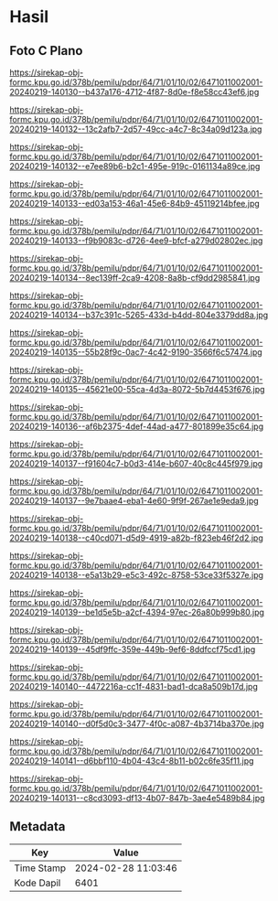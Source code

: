 # Hasil

## Foto C Plano

https://sirekap-obj-formc.kpu.go.id/378b/pemilu/pdpr/64/71/01/10/02/6471011002001-20240219-140130--b437a176-4712-4f87-8d0e-f8e58cc43ef6.jpg

https://sirekap-obj-formc.kpu.go.id/378b/pemilu/pdpr/64/71/01/10/02/6471011002001-20240219-140132--13c2afb7-2d57-49cc-a4c7-8c34a09d123a.jpg

https://sirekap-obj-formc.kpu.go.id/378b/pemilu/pdpr/64/71/01/10/02/6471011002001-20240219-140132--e7ee89b6-b2c1-495e-919c-0161134a89ce.jpg

https://sirekap-obj-formc.kpu.go.id/378b/pemilu/pdpr/64/71/01/10/02/6471011002001-20240219-140133--ed03a153-46a1-45e6-84b9-45119214bfee.jpg

https://sirekap-obj-formc.kpu.go.id/378b/pemilu/pdpr/64/71/01/10/02/6471011002001-20240219-140133--f9b9083c-d726-4ee9-bfcf-a279d02802ec.jpg

https://sirekap-obj-formc.kpu.go.id/378b/pemilu/pdpr/64/71/01/10/02/6471011002001-20240219-140134--8ec139ff-2ca9-4208-8a8b-cf9dd2985841.jpg

https://sirekap-obj-formc.kpu.go.id/378b/pemilu/pdpr/64/71/01/10/02/6471011002001-20240219-140134--b37c391c-5265-433d-b4dd-804e3379dd8a.jpg

https://sirekap-obj-formc.kpu.go.id/378b/pemilu/pdpr/64/71/01/10/02/6471011002001-20240219-140135--55b28f9c-0ac7-4c42-9190-3566f6c57474.jpg

https://sirekap-obj-formc.kpu.go.id/378b/pemilu/pdpr/64/71/01/10/02/6471011002001-20240219-140135--45621e00-55ca-4d3a-8072-5b7d4453f676.jpg

https://sirekap-obj-formc.kpu.go.id/378b/pemilu/pdpr/64/71/01/10/02/6471011002001-20240219-140136--af6b2375-4def-44ad-a477-801899e35c64.jpg

https://sirekap-obj-formc.kpu.go.id/378b/pemilu/pdpr/64/71/01/10/02/6471011002001-20240219-140137--f91604c7-b0d3-414e-b607-40c8c445f979.jpg

https://sirekap-obj-formc.kpu.go.id/378b/pemilu/pdpr/64/71/01/10/02/6471011002001-20240219-140137--9e7baae4-eba1-4e60-9f9f-267ae1e9eda9.jpg

https://sirekap-obj-formc.kpu.go.id/378b/pemilu/pdpr/64/71/01/10/02/6471011002001-20240219-140138--c40cd071-d5d9-4919-a82b-f823eb46f2d2.jpg

https://sirekap-obj-formc.kpu.go.id/378b/pemilu/pdpr/64/71/01/10/02/6471011002001-20240219-140138--e5a13b29-e5c3-492c-8758-53ce33f5327e.jpg

https://sirekap-obj-formc.kpu.go.id/378b/pemilu/pdpr/64/71/01/10/02/6471011002001-20240219-140139--be1d5e5b-a2cf-4394-97ec-26a80b999b80.jpg

https://sirekap-obj-formc.kpu.go.id/378b/pemilu/pdpr/64/71/01/10/02/6471011002001-20240219-140139--45df9ffc-359e-449b-9ef6-8ddfccf75cd1.jpg

https://sirekap-obj-formc.kpu.go.id/378b/pemilu/pdpr/64/71/01/10/02/6471011002001-20240219-140140--4472216a-cc1f-4831-bad1-dca8a509b17d.jpg

https://sirekap-obj-formc.kpu.go.id/378b/pemilu/pdpr/64/71/01/10/02/6471011002001-20240219-140140--d0f5d0c3-3477-4f0c-a087-4b3714ba370e.jpg

https://sirekap-obj-formc.kpu.go.id/378b/pemilu/pdpr/64/71/01/10/02/6471011002001-20240219-140141--d6bbf110-4b04-43c4-8b11-b02c6fe35f11.jpg

https://sirekap-obj-formc.kpu.go.id/378b/pemilu/pdpr/64/71/01/10/02/6471011002001-20240219-140131--c8cd3093-df13-4b07-847b-3ae4e5489b84.jpg


## Metadata

| Key        | Value               |
| ---------- | ------------------- |
| Time Stamp | 2024-02-28 11:03:46 |
| Kode Dapil | 6401                |



